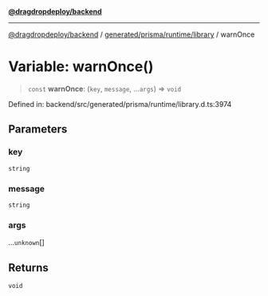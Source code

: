 [**@dragdropdeploy/backend**](../../../../../README.md)

***

[@dragdropdeploy/backend](../../../../../README.md) / [generated/prisma/runtime/library](../README.md) / warnOnce

# Variable: warnOnce()

> `const` **warnOnce**: (`key`, `message`, ...`args`) => `void`

Defined in: backend/src/generated/prisma/runtime/library.d.ts:3974

## Parameters

### key

`string`

### message

`string`

### args

...`unknown`[]

## Returns

`void`
